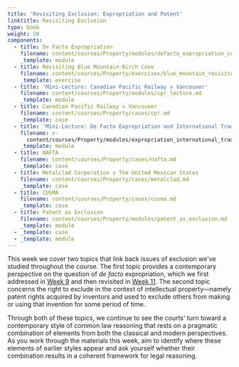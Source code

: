 ```yaml
---
title: 'Revisiting Exclusion: Expropriation and Patent'
linktitle: Revisiting Exclusion
type: book
weight: 20
components:
  - title: De Facto Expropriation
    filename: content/courses/Property/modules/defacto_expropriation_contemporary.md
    _template: module
  - title: Revisiting Blue Mountain-Birch Cove
    filename: content/courses/Property/exercises/blue_mountain_revisited.md
    _template: exercise
  - title: 'Mini-Lecture: Canadian Pacific Railway v Vancouver'
    filename: content/courses/Property/modules/cpr_lecture.md
    _template: module
  - title: Canadian Pacific Railway v Vancouver
    filename: content/courses/Property/cases/cpr.md
    _template: case
  - title: 'Mini-Lecture: De Facto Expropriation and International Trade'
    filename: >-
      content/courses/Property/modules/expropriation_international_trade_lecture.md
    _template: module
  - title: NAFTA
    filename: content/courses/Property/cases/nafta.md
    _template: case
  - title: Metalclad Corporation v The United Mexican States
    filename: content/courses/Property/cases/metalclad.md
    _template: case
  - title: CUSMA
    filename: content/courses/Property/cases/cusma.md
    _template: case
  - title: Patent as Exclusion
    filename: content/courses/Property/modules/patent_as_exclusion.md
    _template: module
  - _template: case
  - _template: module
---
```




This week we cover two topics that link back issues of exclusion we've studied throughout the course. The first topic provides a contemporary perspective on the question of *de facto* expropriation, which we first addressed in [Week 9](../week9/) and then revisited in [Week 11](../week11/). The second topic concerns the right to exclude in the context of intellectual property—namely patent rights acquired by inventors and used to exclude others from making or using that invention for some period of time. 

Through both of these topics, we continue to see the courts' turn toward a contemporary style of common law reasoning that rests on a pragmatic combination of elements from both the classical and modern perspectives. As you work through the materials this week, aim to identify where these elements of earlier styles appear and ask yourself whether their combination results in a coherent framework for legal reasoning. 
